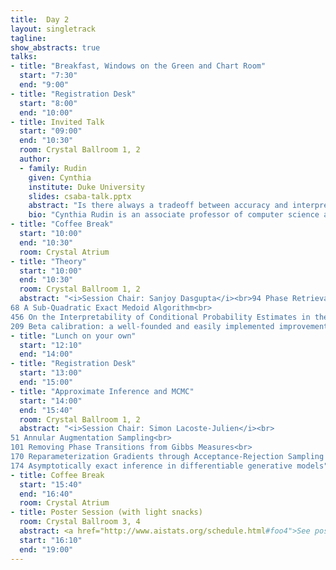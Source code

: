 ```yaml
---
title:  Day 2
layout: singletrack
tagline: 
show_abstracts: true
talks:
- title: "Breakfast, Windows on the Green and Chart Room"
  start: "7:30"
  end: "9:00"
- title: "Registration Desk"
  start: "8:00"
  end: "10:00"
- title: Invited Talk
  start: "09:00"
  end: "10:30"
  room: Crystal Ballroom 1, 2
  author:
  - family: Rudin
    given: Cynthia
    institute: Duke University
    slides: csaba-talk.pptx
    abstract: "Is there always a tradeoff between accuracy and interpretability? This is a very old AI question. Many people have claimed that they have investigated the answer to this question, but it is not clear that these attempts have been truly serious. If we try to investigate this claim by comparing interpretable modeling algorithms (like decision trees - say CART, C4.5) to a black box method that optimizes only accuracy (SVM or neural networks), we will not find the answer. This is not a fulfilling comparison - the methods for producing interpretable models are greedy myopic methods with no global objective, whereas the black box algorithms have global objectives and principled optimization routines. In order to actually answer this question, we would have to compare an 'optimal' interpretable model to an optimal black box model. This means we actually need optimality for interpretable models. This, of course, leads to computationally hardness, which scares us. On the other hand, we have computing power like never before. So do we truly know what we are afraid of any more? In this talk I will discuss algorithms for interpretable machine learning. Some of these algorithms are designed to create certificates of nearness to optimality. I will focus on some of our most recent work, including (1) work on optimal rule list models using customized bounds and data structures (these are an alternative to CART) (2) work on optimal scoring systems (alternatives to logistic regression + rounding). Further, since we have methods that can produce optimal or near-optimal models, we can use them to produce interesting new forms of interpretable models. These new forms were simply not possible before, since they are almost impossible to produce using traditional techniques (like greedy splitting and pruning). In particular: (3) Falling rule lists, (4) Causal falling rule lists, and (5) Cost-effective treatment regimes. Work on (1) is joint with postdoc Elaine Angelino, students Nicholas Larus-Stone and Daniel Alabi, and colleague Margo Seltzer. Work on (2) is joint with student Berk Ustun. Work on (3) and (4) are joint with students Fulton Wang and Chaofan Chen, and (5) is an AISTATS 2017 paper that is joint work with student Himabindu Lakkaraju."
    bio: "Cynthia Rudin is an associate professor of computer science and electrical and computer engineering at Duke University, and directs the Prediction Analysis Lab. Her interests are in machine learning, data mining, applied statistics, and knowledge discovery (Big Data). Her application areas are in energy grid reliability, healthcare, and computational criminology. Previously, Prof. Rudin held positions at MIT, Columbia, and NYU. She holds an undergraduate degree from the University at Buffalo where she received the College of Arts and Sciences Outstanding Senior Award in Sciences and Mathematics, and three separate outstanding senior awards from the departments of physics, music, and mathematics. She received a PhD in applied and computational mathematics from Princeton University. She is the recipient of the 2013 and 2016 INFORMS Innovative Applications in Analytics Awards, an NSF CAREER award, was named as one of the "Top 40 Under 40" by Poets and Quants in 2015, and was named by Businessinsider.com as one of the 12 most impressive professors at MIT in 2015. Work from her lab has won 10 best paper awards in the last 5 years. Her work has been featured in Businessweek, The Wall Street Journal, the New York Times, the Boston Globe, the Times of London, Fox News (Fox & Friends), the Toronto Star, WIRED Science, U.S. News and World Report, Slashdot, CIO magazine, Boston Public Radio, and on the cover of IEEE Computer. She is past chair of the INFORMS Data Mining Section, and is currently chair-elect of the Statistical Learning and Data Science section of the American Statistical Association."
- title: "Coffee Break"
  start: "10:00"
  end: "10:30"
  room: Crystal Atrium
- title: "Theory"
  start: "10:00"
  end: "10:30"
  room: Crystal Ballroom 1, 2
  abstract: "<i>Session Chair: Sanjoy Dasgupta</i><br>94 Phase Retrieval Meets Statistical Learning Theory: A Flexible Convex Relaxation
68 A Sub-Quadratic Exact Medoid Algorithm<br>
456 On the Interpretability of Conditional Probability Estimates in the Agnostic Setting<br>
209 Beta calibration: a well-founded and easily implemented improvement on logistic calibration for binary classifiers<br>"
- title: "Lunch on your own"
  start: "12:10"
  end: "14:00"
- title: "Registration Desk"
  start: "13:00"
  end: "15:00"
- title: "Approximate Inference and MCMC"
  start: "14:00"
  end: "15:40"
  room: Crystal Ballroom 1, 2 
  abstract: "<i>Session Chair: Simon Lacoste-Julien</i><br>
51 Annular Augmentation Sampling<br>
101 Removing Phase Transitions from Gibbs Measures<br>
170 Reparameterization Gradients through Acceptance-Rejection Sampling Algorithms<br>
174 Asymptotically exact inference in differentiable generative models"
- title: Coffee Break
  start: "15:40"
  end: "16:40"
  room: Crystal Atrium
- title: Poster Session (with light snacks)
  room: Crystal Ballroom 3, 4
  abstract: <a href="http://www.aistats.org/schedule.html#foo4">See poster list</a>
  start: "16:10"
  end: "19:00"
---
```



